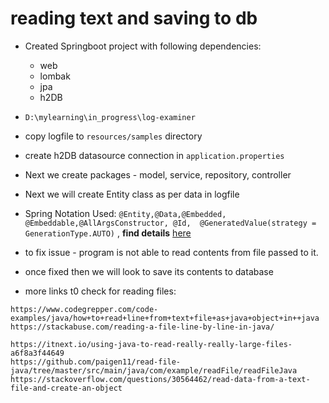 
# reading text and saving to db

- Created Springboot project with following dependencies: 
  - web
  - lombak
  - jpa
  - h2DB
  
- `D:\mylearning\in_progress\log-examiner`
- copy logfile to `resources/samples` directory
- create h2DB datasource connection in `application.properties`
- Next we create packages - model, service, repository, controller
- Next we will create Entity class as per data in logfile
- Spring Notation Used: `@Entity,@Data,@Embedded, @Embeddable,@AllArgsConstructor, @Id,  @GeneratedValue(strategy = GenerationType.AUTO)` , **find details** [here](https://github.com/njain51/giraffe/blob/main/2_notes_SpringMVC/3.0_Annotations_in_Spring.md)

- to fix issue - program is not able to read contents from file passed to it. 
- once fixed then we will look to save its contents to database 

- more links t0 check for reading files: 
```text
https://www.codegrepper.com/code-examples/java/how+to+read+line+from+text+file+as+java+object+in++java
https://stackabuse.com/reading-a-file-line-by-line-in-java/

https://itnext.io/using-java-to-read-really-really-large-files-a6f8a3f44649
https://github.com/paigen11/read-file-java/tree/master/src/main/java/com/example/readFile/readFileJava
https://stackoverflow.com/questions/30564462/read-data-from-a-text-file-and-create-an-object
```